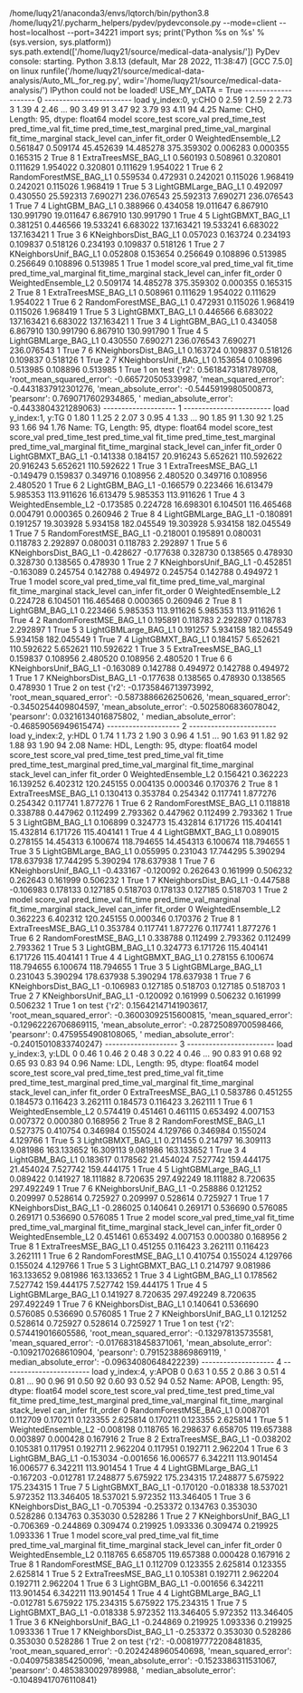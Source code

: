/home/luqy21/anaconda3/envs/lqtorch/bin/python3.8 /home/luqy21/.pycharm_helpers/pydev/pydevconsole.py --mode=client
--host=localhost --port=34221
import sys; print('Python %s on %s' % (sys.version, sys.platform))
sys.path.extend(['/home/luqy21/source/medical-data-analysis/'])
PyDev console: starting.
Python 3.8.13 (default, Mar 28 2022, 11:38:47)
[GCC 7.5.0] on linux
runfile('/home/luqy21/source/medical-data-analysis/Auto_ML_for_reg.py',
wdir='/home/luqy21/source/medical-data-analysis/')
IPython could not be loaded!
USE_MY_DATA = True
-------------------- 0 ------------------------
load y_index:0, y:CHO
0 2.59
1 2.59
2 2.73
3 1.39
4 2.46
...
90 3.49
91 3.47
92 3.79
93 4.11
94 4.25
Name: CHO, Length: 95, dtype: float64
model score_test score_val pred_time_test pred_time_val fit_time pred_time_test_marginal pred_time_val_marginal
fit_time_marginal stack_level can_infer fit_order
0 WeightedEnsemble_L2 0.561847 0.509174 45.452639 14.485278 375.359302 0.006283 0.000355 0.165315 2 True 8
1 ExtraTreesMSE_BAG_L1 0.560193 0.508961 0.320801 0.111629 1.954022 0.320801 0.111629 1.954022 1 True 6
2 RandomForestMSE_BAG_L1 0.559534 0.472931 0.242021 0.115026 1.968419 0.242021 0.115026 1.968419 1 True 5
3 LightGBMLarge_BAG_L1 0.492097 0.430550 25.592313 7.690271 236.076543 25.592313 7.690271 236.076543 1 True 7
4 LightGBM_BAG_L1 0.388966 0.434058 19.011647 6.867910 130.991790 19.011647 6.867910 130.991790 1 True 4
5 LightGBMXT_BAG_L1 0.381251 0.446566 19.533241 6.683022 137.163421 19.533241 6.683022 137.163421 1 True 3
6 KNeighborsDist_BAG_L1 0.057023 0.163724 0.234193 0.109837 0.518126 0.234193 0.109837 0.518126 1 True 2
7 KNeighborsUnif_BAG_L1 0.052808 0.153654 0.256649 0.108896 0.513985 0.256649 0.108896 0.513985 1 True 1
model score_val pred_time_val fit_time pred_time_val_marginal fit_time_marginal stack_level can_infer fit_order
0 WeightedEnsemble_L2 0.509174 14.485278 375.359302 0.000355 0.165315 2 True 8
1 ExtraTreesMSE_BAG_L1 0.508961 0.111629 1.954022 0.111629 1.954022 1 True 6
2 RandomForestMSE_BAG_L1 0.472931 0.115026 1.968419 0.115026 1.968419 1 True 5
3 LightGBMXT_BAG_L1 0.446566 6.683022 137.163421 6.683022 137.163421 1 True 3
4 LightGBM_BAG_L1 0.434058 6.867910 130.991790 6.867910 130.991790 1 True 4
5 LightGBMLarge_BAG_L1 0.430550 7.690271 236.076543 7.690271 236.076543 1 True 7
6 KNeighborsDist_BAG_L1 0.163724 0.109837 0.518126 0.109837 0.518126 1 True 2
7 KNeighborsUnif_BAG_L1 0.153654 0.108896 0.513985 0.108896 0.513985 1 True 1
on test {'r2': 0.5618473181789708, 'root_mean_squared_error': -0.665720505339987, 'mean_squared_error':
-0.4431837912301276, 'mean_absolute_error': -0.5445919980500873, 'pearsonr': 0.7690717602934865, '
median_absolute_error': -0.4433804321289063}
-------------------- 1 ------------------------
load y_index:1, y:TG
0 1.80
1 1.25
2 2.07
3 0.95
4 1.33
...
90 1.85
91 1.30
92 1.25
93 1.66
94 1.76
Name: TG, Length: 95, dtype: float64
model score_test score_val pred_time_test pred_time_val fit_time pred_time_test_marginal pred_time_val_marginal
fit_time_marginal stack_level can_infer fit_order
0 LightGBMXT_BAG_L1 -0.141338 0.184157 20.916243 5.652621 110.592622 20.916243 5.652621 110.592622 1 True 3
1 ExtraTreesMSE_BAG_L1 -0.149479 0.159837 0.349716 0.108956 2.480520 0.349716 0.108956 2.480520 1 True 6
2 LightGBM_BAG_L1 -0.166579 0.223466 16.613479 5.985353 113.911626 16.613479 5.985353 113.911626 1 True 4
3 WeightedEnsemble_L2 -0.173585 0.224728 16.698301 6.104501 116.465468 0.004791 0.000365 0.260946 2 True 8
4 LightGBMLarge_BAG_L1 -0.180891 0.191257 19.303928 5.934158 182.045549 19.303928 5.934158 182.045549 1 True 7
5 RandomForestMSE_BAG_L1 -0.218001 0.195891 0.080031 0.118783 2.292897 0.080031 0.118783 2.292897 1 True 5
6 KNeighborsDist_BAG_L1 -0.428627 -0.177638 0.328730 0.138565 0.478930 0.328730 0.138565 0.478930 1 True 2
7 KNeighborsUnif_BAG_L1 -0.452851 -0.163089 0.245754 0.142788 0.494972 0.245754 0.142788 0.494972 1 True 1
model score_val pred_time_val fit_time pred_time_val_marginal fit_time_marginal stack_level can_infer fit_order
0 WeightedEnsemble_L2 0.224728 6.104501 116.465468 0.000365 0.260946 2 True 8
1 LightGBM_BAG_L1 0.223466 5.985353 113.911626 5.985353 113.911626 1 True 4
2 RandomForestMSE_BAG_L1 0.195891 0.118783 2.292897 0.118783 2.292897 1 True 5
3 LightGBMLarge_BAG_L1 0.191257 5.934158 182.045549 5.934158 182.045549 1 True 7
4 LightGBMXT_BAG_L1 0.184157 5.652621 110.592622 5.652621 110.592622 1 True 3
5 ExtraTreesMSE_BAG_L1 0.159837 0.108956 2.480520 0.108956 2.480520 1 True 6
6 KNeighborsUnif_BAG_L1 -0.163089 0.142788 0.494972 0.142788 0.494972 1 True 1
7 KNeighborsDist_BAG_L1 -0.177638 0.138565 0.478930 0.138565 0.478930 1 True 2
on test {'r2': -0.1735846713973992, 'root_mean_squared_error': -0.5873886626250626, 'mean_squared_error':
-0.3450254409804597, 'mean_absolute_error': -0.5025806836078042, 'pearsonr': 0.03216134016875802, '
median_absolute_error': -0.46859056949615474}
-------------------- 2 ------------------------
load y_index:2, y:HDL
0 1.74
1 1.73
2 1.90
3 0.96
4 1.51
...
90 1.63
91 1.82
92 1.88
93 1.90
94 2.08
Name: HDL, Length: 95, dtype: float64
model score_test score_val pred_time_test pred_time_val fit_time pred_time_test_marginal pred_time_val_marginal
fit_time_marginal stack_level can_infer fit_order
0 WeightedEnsemble_L2 0.156421 0.362223 16.139252 6.402312 120.245155 0.004135 0.000346 0.170376 2 True 8
1 ExtraTreesMSE_BAG_L1 0.130413 0.353784 0.254342 0.117741 1.877276 0.254342 0.117741 1.877276 1 True 6
2 RandomForestMSE_BAG_L1 0.118818 0.338788 0.447962 0.112499 2.793362 0.447962 0.112499 2.793362 1 True 5
3 LightGBM_BAG_L1 0.106899 0.324773 15.432814 6.171726 115.404141 15.432814 6.171726 115.404141 1 True 4
4 LightGBMXT_BAG_L1 0.089015 0.278155 14.454313 6.100674 118.794655 14.454313 6.100674 118.794655 1 True 3
5 LightGBMLarge_BAG_L1 0.055995 0.231043 17.744295 5.390294 178.637938 17.744295 5.390294 178.637938 1 True 7
6 KNeighborsUnif_BAG_L1 -0.433167 -0.120092 0.262643 0.161999 0.506232 0.262643 0.161999 0.506232 1 True 1
7 KNeighborsDist_BAG_L1 -0.447588 -0.106983 0.178133 0.127185 0.518703 0.178133 0.127185 0.518703 1 True 2
model score_val pred_time_val fit_time pred_time_val_marginal fit_time_marginal stack_level can_infer fit_order
0 WeightedEnsemble_L2 0.362223 6.402312 120.245155 0.000346 0.170376 2 True 8
1 ExtraTreesMSE_BAG_L1 0.353784 0.117741 1.877276 0.117741 1.877276 1 True 6
2 RandomForestMSE_BAG_L1 0.338788 0.112499 2.793362 0.112499 2.793362 1 True 5
3 LightGBM_BAG_L1 0.324773 6.171726 115.404141 6.171726 115.404141 1 True 4
4 LightGBMXT_BAG_L1 0.278155 6.100674 118.794655 6.100674 118.794655 1 True 3
5 LightGBMLarge_BAG_L1 0.231043 5.390294 178.637938 5.390294 178.637938 1 True 7
6 KNeighborsDist_BAG_L1 -0.106983 0.127185 0.518703 0.127185 0.518703 1 True 2
7 KNeighborsUnif_BAG_L1 -0.120092 0.161999 0.506232 0.161999 0.506232 1 True 1
on test {'r2': 0.15642147141903617, 'root_mean_squared_error': -0.36003092515600815, 'mean_squared_error':
-0.12962226706869115, 'mean_absolute_error': -0.28725089700598466, 'pearsonr': 0.4759554908108065, '
median_absolute_error': -0.24015010833740247}
-------------------- 3 ------------------------
load y_index:3, y:LDL
0 0.46
1 0.46
2 0.48
3 0.22
4 0.46
...
90 0.83
91 0.68
92 0.65
93 0.83
94 0.96
Name: LDL, Length: 95, dtype: float64
model score_test score_val pred_time_test pred_time_val fit_time pred_time_test_marginal pred_time_val_marginal
fit_time_marginal stack_level can_infer fit_order
0 ExtraTreesMSE_BAG_L1 0.583786 0.451255 0.184573 0.116423 3.262111 0.184573 0.116423 3.262111 1 True 6
1 WeightedEnsemble_L2 0.574419 0.451461 0.461115 0.653492 4.007153 0.007372 0.000380 0.168956 2 True 8
2 RandomForestMSE_BAG_L1 0.527375 0.410754 0.346984 0.155024 4.129766 0.346984 0.155024 4.129766 1 True 5
3 LightGBMXT_BAG_L1 0.211455 0.214797 16.309113 9.081986 163.133652 16.309113 9.081986 163.133652 1 True 3
4 LightGBM_BAG_L1 0.183617 0.178562 21.454024 7.527742 159.444175 21.454024 7.527742 159.444175 1 True 4
5 LightGBMLarge_BAG_L1 0.089422 0.141927 18.111882 8.720635 297.492249 18.111882 8.720635 297.492249 1 True 7
6 KNeighborsUnif_BAG_L1 -0.258886 0.121252 0.209997 0.528614 0.725927 0.209997 0.528614 0.725927 1 True 1
7 KNeighborsDist_BAG_L1 -0.286025 0.140641 0.269171 0.536690 0.576085 0.269171 0.536690 0.576085 1 True 2
model score_val pred_time_val fit_time pred_time_val_marginal fit_time_marginal stack_level can_infer fit_order
0 WeightedEnsemble_L2 0.451461 0.653492 4.007153 0.000380 0.168956 2 True 8
1 ExtraTreesMSE_BAG_L1 0.451255 0.116423 3.262111 0.116423 3.262111 1 True 6
2 RandomForestMSE_BAG_L1 0.410754 0.155024 4.129766 0.155024 4.129766 1 True 5
3 LightGBMXT_BAG_L1 0.214797 9.081986 163.133652 9.081986 163.133652 1 True 3
4 LightGBM_BAG_L1 0.178562 7.527742 159.444175 7.527742 159.444175 1 True 4
5 LightGBMLarge_BAG_L1 0.141927 8.720635 297.492249 8.720635 297.492249 1 True 7
6 KNeighborsDist_BAG_L1 0.140641 0.536690 0.576085 0.536690 0.576085 1 True 2
7 KNeighborsUnif_BAG_L1 0.121252 0.528614 0.725927 0.528614 0.725927 1 True 1
on test {'r2': 0.574419016605586, 'root_mean_squared_error': -0.132978135735581, 'mean_squared_error':
-0.01768318458371061, 'mean_absolute_error': -0.1092170268610904, 'pearsonr': 0.7915238869869119, '
median_absolute_error': -0.09634080648422239}
-------------------- 4 ------------------------
load y_index:4, y:APOB
0 0.63
1 0.55
2 0.86
3 0.51
4 0.81
...
90 0.96
91 0.50
92 0.60
93 0.52
94 0.52
Name: APOB, Length: 95, dtype: float64
model score_test score_val pred_time_test pred_time_val fit_time pred_time_test_marginal pred_time_val_marginal
fit_time_marginal stack_level can_infer fit_order
0 RandomForestMSE_BAG_L1 0.008701 0.112709 0.170211 0.123355 2.625814 0.170211 0.123355 2.625814 1 True 5
1 WeightedEnsemble_L2 -0.008198 0.118765 16.298637 6.658705 119.657388 0.003897 0.000428 0.167916 2 True 8
2 ExtraTreesMSE_BAG_L1 -0.038202 0.105381 0.117951 0.192711 2.962204 0.117951 0.192711 2.962204 1 True 6
3 LightGBM_BAG_L1 -0.153034 -0.001656 16.006577 6.342211 113.901454 16.006577 6.342211 113.901454 1 True 4
4 LightGBMLarge_BAG_L1 -0.167203 -0.012781 17.248877 5.675922 175.234315 17.248877 5.675922 175.234315 1 True 7
5 LightGBMXT_BAG_L1 -0.170120 -0.018338 18.537021 5.972352 113.346405 18.537021 5.972352 113.346405 1 True 3
6 KNeighborsDist_BAG_L1 -0.705394 -0.253372 0.134763 0.353030 0.528286 0.134763 0.353030 0.528286 1 True 2
7 KNeighborsUnif_BAG_L1 -0.706369 -0.244869 0.309474 0.219925 1.093336 0.309474 0.219925 1.093336 1 True 1
model score_val pred_time_val fit_time pred_time_val_marginal fit_time_marginal stack_level can_infer fit_order
0 WeightedEnsemble_L2 0.118765 6.658705 119.657388 0.000428 0.167916 2 True 8
1 RandomForestMSE_BAG_L1 0.112709 0.123355 2.625814 0.123355 2.625814 1 True 5
2 ExtraTreesMSE_BAG_L1 0.105381 0.192711 2.962204 0.192711 2.962204 1 True 6
3 LightGBM_BAG_L1 -0.001656 6.342211 113.901454 6.342211 113.901454 1 True 4
4 LightGBMLarge_BAG_L1 -0.012781 5.675922 175.234315 5.675922 175.234315 1 True 7
5 LightGBMXT_BAG_L1 -0.018338 5.972352 113.346405 5.972352 113.346405 1 True 3
6 KNeighborsUnif_BAG_L1 -0.244869 0.219925 1.093336 0.219925 1.093336 1 True 1
7 KNeighborsDist_BAG_L1 -0.253372 0.353030 0.528286 0.353030 0.528286 1 True 2
on test {'r2': -0.008197772208481835, 'root_mean_squared_error': -0.2024248960540698, 'mean_squared_error':
-0.04097583854250096, 'mean_absolute_error': -0.1523386311531067, 'pearsonr': 0.4853830029789988, '
median_absolute_error': -0.10489417076110841}
